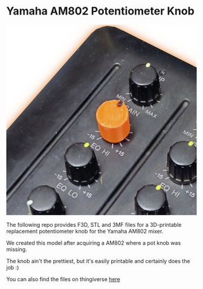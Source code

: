 # Yamaha AM802 Potentiometer Knob

![](Showcase.jpg)

The following repo provides F3D, STL and 3MF files for a 3D-printable replacement potentiometer knob for the Yamaha AM802 mixer.

We created this model after acquiring a AM802 where a pot knob was missing.

The knob ain't the prettiest, but it's easily printable and certainly does the job :)

You can also find the files on thingiverse [here](https://www.thingiverse.com/thing:5406255)
